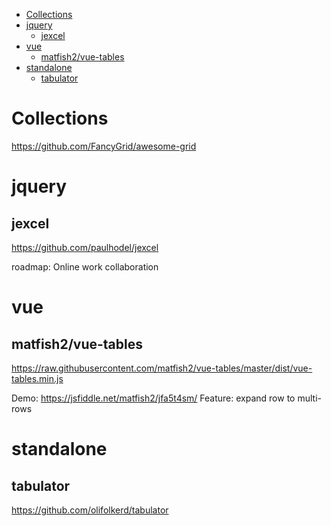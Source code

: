 <!-- TOC -->

- [Collections](#collections)
- [jquery](#jquery)
    - [jexcel](#jexcel)
- [vue](#vue)
    - [matfish2/vue-tables](#matfish2vue-tables)
- [standalone](#standalone)
    - [tabulator](#tabulator)

<!-- /TOC -->

# Collections
https://github.com/FancyGrid/awesome-grid

# jquery
## jexcel
https://github.com/paulhodel/jexcel

roadmap: Online work collaboration

# vue
## matfish2/vue-tables
https://raw.githubusercontent.com/matfish2/vue-tables/master/dist/vue-tables.min.js

Demo: https://jsfiddle.net/matfish2/jfa5t4sm/
Feature: expand row to multi-rows

# standalone
## tabulator
https://github.com/olifolkerd/tabulator  